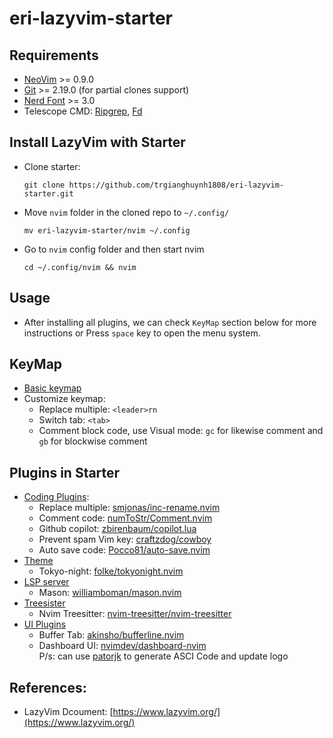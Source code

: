 # eri-lazyvim-starter

## Requirements

- [NeoVim](https://neovim.io/) >= 0.9.0
- [Git](https://git-scm.com/) >= 2.19.0 (for partial clones support)
- [Nerd Font](https://www.nerdfonts.com/font-downloads) >= 3.0
- Telescope CMD: [Ripgrep](https://github.com/BurntSushi/ripgrep), [Fd](https://github.com/sharkdp/fd?tab=readme-ov-file#installation)

## Install LazyVim with Starter

- Clone starter:
  ```
  git clone https://github.com/trgianghuynh1808/eri-lazyvim-starter.git
  ```
- Move `nvim` folder in the cloned repo to `~/.config/`
  ```
  mv eri-lazyvim-starter/nvim ~/.config
  ```
- Go to `nvim` config folder and then start nvim
  ```
  cd ~/.config/nvim && nvim
  ```

## Usage

- After installing all plugins, we can check `KeyMap` section below for more instructions or Press `space` key to open the menu system.

## KeyMap

- [Basic keymap](https://www.lazyvim.org/keymaps)
- Customize keymap:
  - Replace multiple: `<leader>rn`
  - Switch tab: `<tab>`
  - Comment block code, use Visual mode: `gc` for likewise comment and `gb` for blockwise comment

## Plugins in Starter

- [Coding Plugins](https://github.com/trgianghuynh1808/eri-lazyvim-starter/blob/master/nvim/lua/plugins/coding.lua):
  - Replace multiple: [smjonas/inc-rename.nvim](https://github.com/smjonas/inc-rename.nvim)
  - Comment code: [numToStr/Comment.nvim](https://github.com/numToStr/Comment.nvim)
  - Github copilot: [zbirenbaum/copilot.lua](https://github.com/zbirenbaum/copilot.lua)
  - Prevent spam Vim key: [craftzdog/cowboy](https://github.com/trgianghuynh1808/eri-lazyvim-starter/blob/master/nvim/lua/craftzdog/discipline.lua)
  - Auto save code: [Pocco81/auto-save.nvim](https://github.com/pocco81/auto-save.nvim)
- [Theme](https://github.com/trgianghuynh1808/eri-lazyvim-starter/blob/master/nvim/lua/plugins/colorscheme.lua)
  - Tokyo-night: [folke/tokyonight.nvim](https://github.com/folke/tokyonight.nvim)
- [LSP server](https://github.com/trgianghuynh1808/eri-lazyvim-starter/blob/master/nvim/lua/plugins/lsp.lua)
  - Mason: [williamboman/mason.nvim](https://github.com/williamboman/mason.nvim)
- [Treesister](https://github.com/trgianghuynh1808/eri-lazyvim-starter/blob/master/nvim/lua/plugins/treesitter.lua)
  - Nvim Treesitter: [nvim-treesitter/nvim-treesitter](https://github.com/nvim-treesitter/nvim-treesitter)
- [UI Plugins](https://github.com/trgianghuynh1808/eri-lazyvim-starter/blob/master/nvim/lua/plugins/ui.lua)
  - Buffer Tab: [akinsho/bufferline.nvim](https://github.com/akinsho/bufferline.nvim)
  - Dashboard UI: [nvimdev/dashboard-nvim](https://github.com/nvimdev/dashboard-nvim)  
    P/s: can use [patorjk](https://patorjk.com/software/taag/#p=display&f=Graffiti&t=Type%20Something%20) to generate ASCI Code and update logo

## References:

- LazyVim Dcoument: [https://www.lazyvim.org/](https://www.lazyvim.org/)
